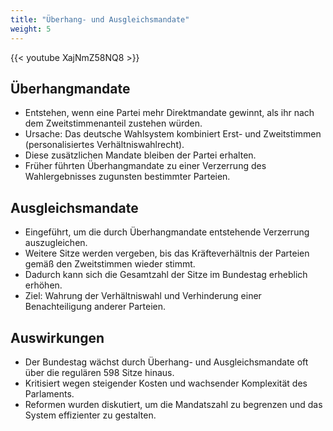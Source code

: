 ```yaml
---
title: "Überhang- und Ausgleichsmandate"
weight: 5
---
```


{{< youtube XajNmZ58NQ8 >}}

## Überhangmandate
- Entstehen, wenn eine Partei mehr Direktmandate gewinnt, als ihr nach dem Zweitstimmenanteil zustehen würden.
- Ursache: Das deutsche Wahlsystem kombiniert Erst- und Zweitstimmen (personalisiertes Verhältniswahlrecht).
- Diese zusätzlichen Mandate bleiben der Partei erhalten.
- Früher führten Überhangmandate zu einer Verzerrung des Wahlergebnisses zugunsten bestimmter Parteien.

## Ausgleichsmandate
- Eingeführt, um die durch Überhangmandate entstehende Verzerrung auszugleichen.
- Weitere Sitze werden vergeben, bis das Kräfteverhältnis der Parteien gemäß den Zweitstimmen wieder stimmt.
- Dadurch kann sich die Gesamtzahl der Sitze im Bundestag erheblich erhöhen.
- Ziel: Wahrung der Verhältniswahl und Verhinderung einer Benachteiligung anderer Parteien.

## Auswirkungen
- Der Bundestag wächst durch Überhang- und Ausgleichsmandate oft über die regulären 598 Sitze hinaus.
- Kritisiert wegen steigender Kosten und wachsender Komplexität des Parlaments.
- Reformen wurden diskutiert, um die Mandatszahl zu begrenzen und das System effizienter zu gestalten.
